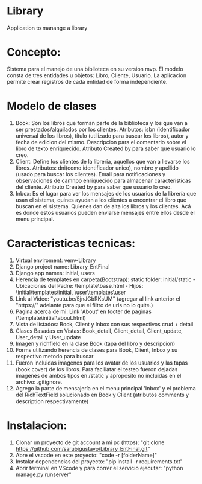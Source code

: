 # Library
Application to manange a library

# Concepto:
Sistema para el manejo de una biblioteca en su version mvp. 
El modelo consta de tres entidades u objetos: Libro, Cliente, Usuario.
La aplicacion permite crear registros de cada entidad de forma independiente.

# Modelo de clases
1) Book: Son los libros que forman parte de la biblioteca y los que van a ser prestados/alquilados por los clientes. 
    Atributos: isbn (identificador universal de los libros), título (utilizado para buscar los libros), autor y fecha de edicion del mismo. Descripcion para el comentario sobre el libro de texto enriquecido. Atributo Created by para saber que usuario lo creo.
2) Client: Define los clientes de la libreria, aquellos que van a llevarse los libros.
    Atributos: dni(como identificador unico), nombre y apellido (usado para buscar los clientes). Email para notificaciones y observaciones de camnpo enriquecido para almacenar caracteristicas del cliente. Atributo Created by para saber que usuario lo creo.
3) Inbox: Es el lugar para ver los mensajes de los usuarios de la librería que usan el sistema, quines ayudan a los clientes a encontrar el libro que buscan en el sistema. Quienes dan de alta los libros y los clientes. Acá es donde estos usuarios pueden enviarse mensajes entre ellos desde el menu principal.

# Caracteristicas tecnicas:
1) Virtual enviroment: venv-Library
2) Django project name: Library_EntFinal
3) Django app names: initial, users
4) Herencia de templates en carpeta(Bootstrap): static folder: initial/static - Ubicaciones del Padre: \template\base.html - Hijos: \initial\templates\initial, \user\templates\user
5) Link al Video: "youtu.be/5jnJGbRKsUM" (agregar al link anterior el "https://" adelante para que el filtro de urls no lo quite.)
6) Pagina acerca de mi: Link 'About' en footer de paginas (\template\initial\about.html) 
7) Vista de listados: Book, Client y Inbox con sus respectivos crud + detail
8) Clases Basadas en Vistas: Book_detail, Client_detail, Client_update, User_detail y User_update
9) Imagen y richfield en la clase Book (tapa del libro y descripcion)
10) Forms utilizando herencia de clases para Book, Client, Inbox y su respectivo metodo para buscar
11) Fueron incluidas imagenes para los avatar de los usuarios y las tapas (book cover) de los libros. Para faciliatar el testeo fueron dejadas imagenes de ambos tipos en /static y aproposito no incluidas en el archivo: .gitignore.
12) Agrego la parte de mensajería en el menu principal 'Inbox' y el problema del RichTextField solucionado en Book y Client (atributos comments y description respectivamente)


# Instalacion:
1) Clonar un proyecto de git account a mi pc (https): "git clone https://github.com/sarubigustavo/Library_EntFinal.git"
2) Abre el vscode en este proyecto: "code -r [folderName]"
3) Instalar dependencias del proyecto: "pip install -r requirements.txt"
4) Abrir terminal en VScode y para correr el servicio ejecutar: "python manage.py runserver"